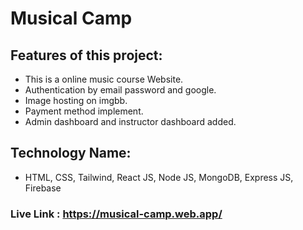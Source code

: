 # Musical Camp

## Features of this project:

* This is a online music course Website.
* Authentication by email password and google.
* Image hosting on imgbb.
* Payment method implement.
* Admin dashboard and instructor dashboard added.

## Technology Name:

* HTML, CSS, Tailwind, React JS, Node JS, MongoDB, Express JS, Firebase


### Live Link : https://musical-camp.web.app/